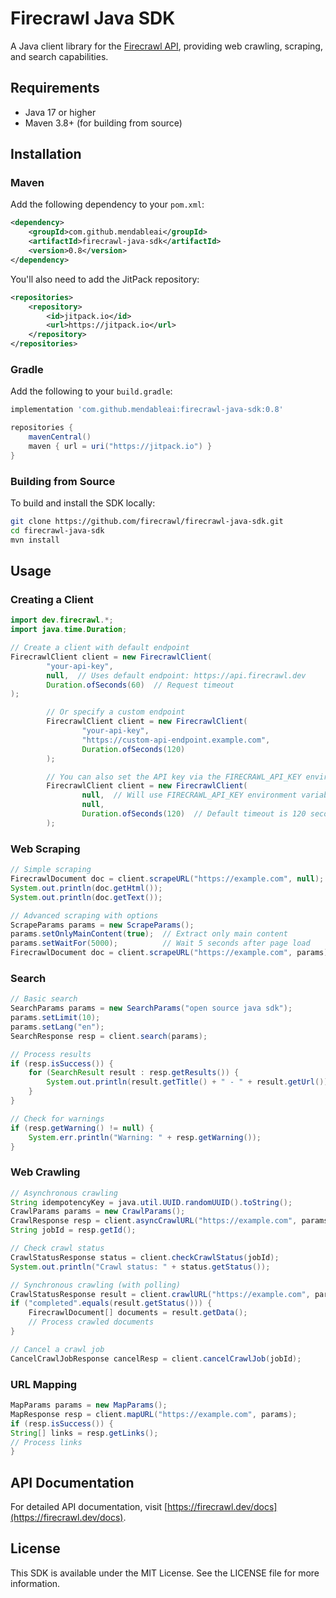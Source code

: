 # Firecrawl Java SDK

A Java client library for the [Firecrawl API](https://firecrawl.dev), providing web crawling, scraping, and search capabilities.

## Requirements

- Java 17 or higher
- Maven 3.8+ (for building from source)

## Installation

### Maven

Add the following dependency to your `pom.xml`:

```xml
<dependency>
    <groupId>com.github.mendableai</groupId>
    <artifactId>firecrawl-java-sdk</artifactId>
    <version>0.8</version>
</dependency>
```

You'll also need to add the JitPack repository:

```xml
<repositories>
    <repository>
        <id>jitpack.io</id>
        <url>https://jitpack.io</url>
    </repository>
</repositories>
```

### Gradle

Add the following to your `build.gradle`:

```groovy
implementation 'com.github.mendableai:firecrawl-java-sdk:0.8'

repositories {
    mavenCentral()
    maven { url = uri("https://jitpack.io") }
}
```

### Building from Source

To build and install the SDK locally:

```bash
git clone https://github.com/firecrawl/firecrawl-java-sdk.git
cd firecrawl-java-sdk
mvn install
```

## Usage

### Creating a Client

```java
import dev.firecrawl.*;
import java.time.Duration;

// Create a client with default endpoint
FirecrawlClient client = new FirecrawlClient(
        "your-api-key",
        null,  // Uses default endpoint: https://api.firecrawl.dev
        Duration.ofSeconds(60)  // Request timeout
);

        // Or specify a custom endpoint
        FirecrawlClient client = new FirecrawlClient(
                "your-api-key",
                "https://custom-api-endpoint.example.com",
                Duration.ofSeconds(120)
        );

        // You can also set the API key via the FIRECRAWL_API_KEY environment variable
        FirecrawlClient client = new FirecrawlClient(
                null,  // Will use FIRECRAWL_API_KEY environment variable
                null,
                Duration.ofSeconds(120)  // Default timeout is 120 seconds
        );
```

### Web Scraping

```java
// Simple scraping
FirecrawlDocument doc = client.scrapeURL("https://example.com", null);
System.out.println(doc.getHtml());
System.out.println(doc.getText());

// Advanced scraping with options
ScrapeParams params = new ScrapeParams();
params.setOnlyMainContent(true);  // Extract only main content
params.setWaitFor(5000);          // Wait 5 seconds after page load
FirecrawlDocument doc = client.scrapeURL("https://example.com", params);
```

### Search

```java
// Basic search
SearchParams params = new SearchParams("open source java sdk");
params.setLimit(10);
params.setLang("en");
SearchResponse resp = client.search(params);

// Process results
if (resp.isSuccess()) {
    for (SearchResult result : resp.getResults()) {
        System.out.println(result.getTitle() + " - " + result.getUrl());
    }
}

// Check for warnings
if (resp.getWarning() != null) {
    System.err.println("Warning: " + resp.getWarning());
}
```

### Web Crawling

```java
// Asynchronous crawling
String idempotencyKey = java.util.UUID.randomUUID().toString();
CrawlParams params = new CrawlParams();
CrawlResponse resp = client.asyncCrawlURL("https://example.com", params, idempotencyKey);
String jobId = resp.getId();

// Check crawl status
CrawlStatusResponse status = client.checkCrawlStatus(jobId);
System.out.println("Crawl status: " + status.getStatus());

// Synchronous crawling (with polling)
CrawlStatusResponse result = client.crawlURL("https://example.com", params, idempotencyKey, 5);
if ("completed".equals(result.getStatus())) {
    FirecrawlDocument[] documents = result.getData();
    // Process crawled documents
}

// Cancel a crawl job
CancelCrawlJobResponse cancelResp = client.cancelCrawlJob(jobId);
```

### URL Mapping

```java
MapParams params = new MapParams();
MapResponse resp = client.mapURL("https://example.com", params);
if (resp.isSuccess()) {
String[] links = resp.getLinks();
// Process links
}
```

## API Documentation

For detailed API documentation, visit [https://firecrawl.dev/docs](https://firecrawl.dev/docs).

## License

This SDK is available under the MIT License. See the LICENSE file for more information.

